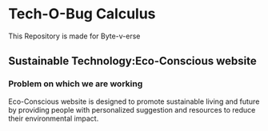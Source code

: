 # Tech-O-Bug Calculus
This Repository is made for Byte-v-erse
<h2>Sustainable Technology:Eco-Conscious website</h1>
<h3>Problem on which we are working</h3>
<P>
  Eco-Conscious website is designed to promote sustainable living and future by providing people with personalized suggestion and resources to reduce their environmental impact.
</P>













